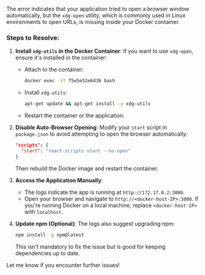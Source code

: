 The error indicates that your application tried to open a browser window automatically, but the `xdg-open` utility, which is commonly used in Linux environments to open URLs, is missing inside your Docker container.

### Steps to Resolve:

1. **Install `xdg-utils` in the Docker Container**:
   If you want to use `xdg-open`, ensure it's installed in the container:
   - Attach to the container:
     ```bash
     docker exec -it f5e5e52e6436 bash
     ```
   - Install `xdg-utils`:
     ```bash
     apt-get update && apt-get install -y xdg-utils
     ```
   - Restart the container or the application.

2. **Disable Auto-Browser Opening**:
   Modify your `start` script in `package.json` to avoid attempting to open the browser automatically:
   ```json
   "scripts": {
     "start": "react-scripts start --no-open"
   }
   ```
   Then rebuild the Docker image and restart the container.

3. **Access the Application Manually**:
   - The logs indicate the app is running at `http://172.17.0.2:3000`.
   - Open your browser and navigate to `http://<docker-host-IP>:3000`. If you're running Docker on a local machine, replace `<docker-host-IP>` with `localhost`.

4. **Update npm (Optional)**:
   The logs also suggest upgrading npm:
   ```bash
   npm install -g npm@latest
   ```
   This isn't mandatory to fix the issue but is good for keeping dependencies up to date.

Let me know if you encounter further issues!
